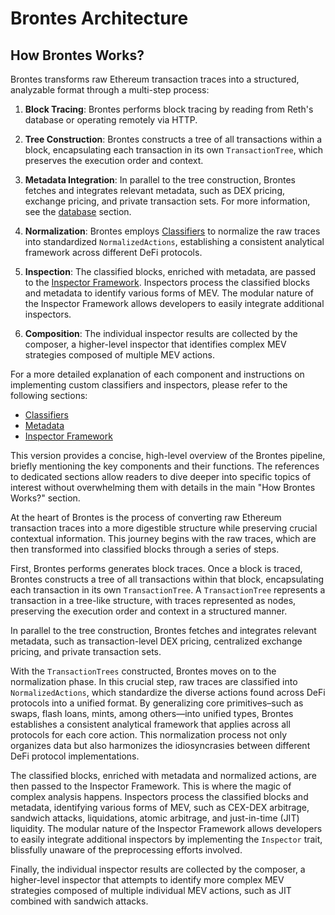 # Brontes Architecture

## How Brontes Works?

Brontes transforms raw Ethereum transaction traces into a structured, analyzable format through a multi-step process:

1. **Block Tracing**: Brontes performs block tracing by reading from Reth's database or operating remotely via HTTP.

2. **Tree Construction**: Brontes constructs a tree of all transactions within a block, encapsulating each transaction in its own `TransactionTree`, which preserves the execution order and context.

3. **Metadata Integration**: In parallel to the tree construction, Brontes fetches and integrates relevant metadata, such as DEX pricing, exchange pricing, and private transaction sets. For more information, see the [database](./database.md) section.

4. **Normalization**: Brontes employs [Classifiers](./classifiers.md) to normalize the raw traces into standardized `NormalizedActions`, establishing a consistent analytical framework across different DeFi protocols.

5. **Inspection**: The classified blocks, enriched with metadata, are passed to the [Inspector Framework](./inspectors.md). Inspectors process the classified blocks and metadata to identify various forms of MEV. The modular nature of the Inspector Framework allows developers to easily integrate additional inspectors.

6. **Composition**: The individual inspector results are collected by the composer, a higher-level inspector that identifies complex MEV strategies composed of multiple MEV actions.

For a more detailed explanation of each component and instructions on implementing custom classifiers and inspectors, please refer to the following sections:

- [Classifiers](./classifiers.md)
- [Metadata](./metadata.md)
- [Inspector Framework](./inspectors.md)

This version provides a concise, high-level overview of the Brontes pipeline, briefly mentioning the key components and their functions. The references to dedicated sections allow readers to dive deeper into specific topics of interest without overwhelming them with details in the main "How Brontes Works?" section.

At the heart of Brontes is the process of converting raw Ethereum transaction traces into a more digestible structure while preserving crucial contextual information. This journey begins with the raw traces, which are then transformed into classified blocks through a series of steps.

First, Brontes performs generates block traces. Once a block is traced, Brontes constructs a tree of all transactions within that block, encapsulating each transaction in its own `TransactionTree`. A `TransactionTree` represents a transaction in a tree-like structure, with traces represented as nodes, preserving the execution order and context in a structured manner.

In parallel to the tree construction, Brontes fetches and integrates relevant metadata, such as transaction-level DEX pricing, centralized exchange pricing, and private transaction sets.

With the `TransactionTrees` constructed, Brontes moves on to the normalization phase. In this crucial step, raw traces are classified into `NormalizedActions`, which standardize the diverse actions found across DeFi protocols into a unified format. By generalizing core primitives–such as swaps, flash loans, mints, among others—into unified types, Brontes establishes a consistent analytical framework that applies across all protocols for each core action. This normalization process not only organizes data but also harmonizes the idiosyncrasies between different DeFi protocol implementations.

The classified blocks, enriched with metadata and normalized actions, are then passed to the Inspector Framework. This is where the magic of complex analysis happens. Inspectors process the classified blocks and metadata, identifying various forms of MEV, such as CEX-DEX arbitrage, sandwich attacks, liquidations, atomic arbitrage, and just-in-time (JIT) liquidity. The modular nature of the Inspector Framework allows developers to easily integrate additional inspectors by implementing the `Inspector` trait, blissfully unaware of the preprocessing efforts involved.

Finally, the individual inspector results are collected by the composer, a higher-level inspector that attempts to identify more complex MEV strategies composed of multiple individual MEV actions, such as JIT combined with sandwich attacks.
